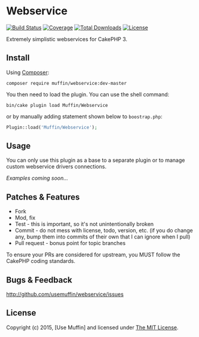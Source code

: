 # Webservice

[![Build Status](https://img.shields.io/travis/UseMuffin/Webservice/master.svg?style=flat-square)](https://travis-ci.org/UseMuffin/Webservice)
[![Coverage](https://img.shields.io/coveralls/UseMuffin/Webservice/master.svg?style=flat-square)](https://coveralls.io/r/UseMuffin/Webservice)
[![Total Downloads](https://img.shields.io/packagist/dt/muffin/webservice.svg?style=flat-square)](https://packagist.org/packages/muffin/webservice)
[![License](https://img.shields.io/badge/license-MIT-blue.svg?style=flat-square)](LICENSE)

Extremely simplistic webservices for CakePHP 3.

## Install

Using [Composer][composer]:

```
composer require muffin/webservice:dev-master
```

You then need to load the plugin. You can use the shell command:

```
bin/cake plugin load Muffin/Webservice
```

or by manually adding statement shown below to `boostrap.php`:

```php
Plugin::load('Muffin/Webservice');
```

## Usage

You can only use this plugin as a base to a separate plugin or to manage custom webservice
drivers connections.

_Examples coming soon..._

## Patches & Features

* Fork
* Mod, fix
* Test - this is important, so it's not unintentionally broken
* Commit - do not mess with license, todo, version, etc. (if you do change any, bump them into commits of
their own that I can ignore when I pull)
* Pull request - bonus point for topic branches

To ensure your PRs are considered for upstream, you MUST follow the CakePHP coding standards.

## Bugs & Feedback

http://github.com/usemuffin/webservice/issues

## License

Copyright (c) 2015, [Use Muffin] and licensed under [The MIT License][mit].

[cakephp]:http://cakephp.org
[composer]:http://getcomposer.org
[mit]:http://www.opensource.org/licenses/mit-license.php
[muffin]:http://usemuffin.com
